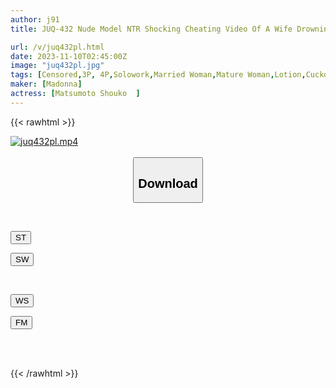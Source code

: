 ```yaml
---
author: j91
title: JUQ-432 Nude Model NTR Shocking Cheating Video Of A Wife Drowning In Shame With Her Boss Shoko Matsumoto

url: /v/juq432pl.html
date: 2023-11-10T02:45:00Z
image: "juq432pl.jpg"
tags: [Censored,3P, 4P,Solowork,Married Woman,Mature Woman,Lotion,Cuckold	 ]
maker: [Madonna]
actress: [Matsumoto Shouko  ]
---
```



{{< rawhtml >}}

<div class="video" data-videoid="zxwj0wlKolhY66o">
    <a href="javascript:;">
        <img src="https://my.j91.asia/v/juq432pl.jpg" width="WIDTH" height="HEIGHT" alt="juq432pl.mp4" loading="lazy">
    </a>
</div>

<script type="text/javascript" src="https://j91.asia/asset/on-demand-st.js"></script>

<br>
  <link rel="stylesheet" href="https://j91.asia/asset/bs5.css">
  
  <center>
  <button class="btn btn-primary" type="button" data-bs-toggle="collapse" data-bs-target=".multi-collapse" aria-expanded="false" aria-controls="multiCollapseExample1 multiCollapseExample2"><h2>Download</h2></button></center>
</p>
<div class="row">
  <div class="col">
    <div class="collapse multi-collapse" id="multiCollapseExample1">
      <div class="card card-body">
	      	      <br>
<div class="buttons">  
<p><a href="https://streamtape.to/v/zxwj0wlKolhY66o" target="_blank"><button class="btn-hover color-3"><i class="fa fa-download"></i> ST</button></a></p>
<p><a href="https://sfastwish.com/1k1fbbm6b2u4" target="_blank"><button class="btn-hover color-2"><i class="fa fa-download"></i> SW</button></a></p></div>
    </div>
  </div>
</div>
  <div class="col">
    <div class="collapse multi-collapse" id="multiCollapseExample2">
      <div class="card card-body">
	      <br>
<div class="buttons">
<p><a href="javascript:;" target="_blank"><button class="btn-hover color-9"><i class="fa fa-download"></i> WS</button></a></p>
<p><a href="javascript:;" target="_blank"><button class="btn-hover color-8"><i class="fa fa-download"></i> FM</button></a></p></div>
<br><br>
      </div>
    </div>
  </div>
</div>

{{< /rawhtml >}}
